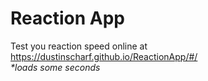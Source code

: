 # Reaction App

Test you reaction speed online at https://dustinscharf.github.io/ReactionApp/#/  
_*loads some seconds_
